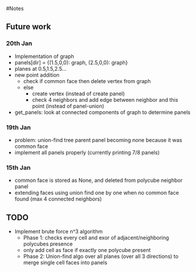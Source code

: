 #Notes

## Future work

### 20th Jan
* Implementation of graph
* panels[dir] = {(1.5,0,0): graph, (2.5,0,0): graph}
* planes at 0.5,1.5,2.5...
* new point addition
    * check if common face then delete vertex from graph
    * else 
        * create vertex (instead of create panel) 
        * check 4 neighbors and add edge between neighbor and this point (instead of panel-union)
* get_panels: look at connected components of graph to determine panels        


### 19th Jan
* problem: union-find tree parent panel becoming none because it was common face
* implement all panels properly (currently printing 7/8 panels) 

### 15th Jan
* common face is stored as None, and deleted from polycube neighbor panel
* extending faces using union find one by one when no common face found (max 4 connected neighbors)


## TODO

* Implement brute force n^3 algorithm
    * Phase 1: checks every cell and exor of adjacent/neighboring polycubes presence
    * only add cell as face if exactly one polycube present
    * Phase 2: Union-find algo over all planes (over all 3 directions) to merge single cell faces into panels
